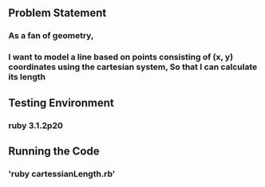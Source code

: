 ## Problem Statement

### As a fan of geometry,
### I want to model a line based on points consisting of (x, y) coordinates using the cartesian system, So that I can calculate its length

## Testing Environment
### ruby 3.1.2p20

## Running the Code
### 'ruby cartessianLength.rb'

